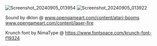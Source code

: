 ![Screenshot_20240905_013954](https://github.com/user-attachments/assets/401f3a2d-b48f-44d0-a0fa-b79f38e330ea)
![Screenshot_20240905_013922](https://github.com/user-attachments/assets/c1bad047-0ba9-4c66-9f51-e8361b81ecbc)


Sound by dklon @ www.opengameart.com/content/atari-booms
                 www.opengameart.com/content/laser-fire

Krunch font by NimaType @ https://www.fontspace.com/krunch-font-f19324
